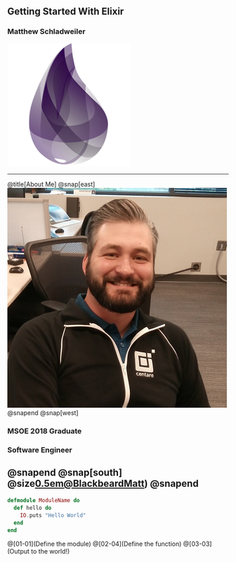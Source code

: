 ## Getting Started With Elixir
### Matthew Schladweiler
![Logo](assets/img/elixir_logo.png)

--- 
@title[About Me]
@snap[east]
![ProfilePic](assets/img/me.jpg)
@snapend
@snap[west]
### MSOE 2018 Graduate
### Software Engineer
@snapend
@snap[south] @size[0.5em](@fagithub)[@BlackbeardMatt](https://github.com/BlackbeardMatt)) @snapend
---
```elixir
defmodule ModuleName do
  def hello do
    IO.puts "Hello World"
  end
end
```
@[01-01](Define the module)
@[02-04](Define the function)
@[03-03](Output to the world!)
